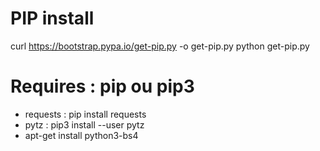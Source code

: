 # PIP install
curl https://bootstrap.pypa.io/get-pip.py -o get-pip.py
python get-pip.py
# Requires : pip ou pip3
- requests : pip install requests
- pytz : pip3 install --user pytz
- apt-get install python3-bs4

